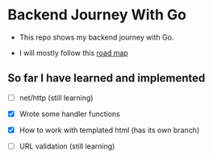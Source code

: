 # Backend Journey With Go

- This repo shows my backend journey with Go.

- I will mostly follow this [road map](roadmap.sh)

## So far I have learned and implemented

- [ ] net/http (still learning)

- [x] Wrote some handler functions

- [x] How to work with templated html (has its own branch)

- [ ] URL validation (still learning)